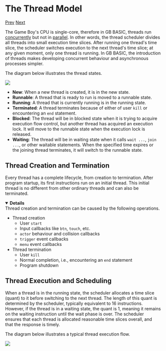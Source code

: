 # The Thread Model

[Prev]() [Next]()

The Game Boy's CPU is single-core, therefore in GB BASIC, threads run [concurrently](https://en.wikipedia.org/wiki/Concurrent_computing) but not in [parallel](https://en.wikipedia.org/wiki/Parallel_computing). In other words, the thread scheduler divides all threads into small execution time slices. After running one thread's time slice, the scheduler switches execution to the next thread's time slice; at any given moment, only one thread is running. In GB BASIC, the introduction of threads makes developing concurrent behaviour and asynchronous processes simpler.

The diagram below illustrates the thread states.

<img src="imgs/gbbvm-thread-states.png" class="diagram-image diagram-schematic">

* **New**: When a new thread is created, it is in the new state.
* **Runnable**: A thread that is ready to run is moved to a runnable state.
* **Running**: A thread that is currently running is in the running state.
* **Terminated**: A thread terminates because of either of user `kill` or encountering an `end` statement.
* **Blocked**: The thread will be in blocked state when it is trying to acquire execution flow control, but another thread has acquired an execution lock. It will move to the runnable state when the execution lock is released.
* **Waiting**: The thread will be in waiting state when it calls `wait ...`, `join ...`, or other waitable statements. When the specified time expires or the joining thread terminates, it will switch to the runnable state.

## Thread Creation and Termination

Every thread has a complete lifecycle, from creation to termination. After program startup, its first instructions run on an initial thread. This initial thread is no different from other ordinary threads and can also be terminated.

<details open>
<summary><b>Details</b></summary>
<div class="details-text">
Thread creation and termination can be caused by the following operations.

* Thread creation
  * User `start`
  * Input callbacks like `btn`, `touch`, etc.
  * `actor` behaviour and collision callbacks
  * `trigger` event callbacks
  * `menu` event callbacks
* Thread termination
  * User `kill`
  * Normal completion, i.e., encountering an `end` statement
  * Program shutdown
</div>
</details>

## Thread Execution and Scheduling

When a thread is in the running state, the scheduler allocates a time slice (quant) to it before switching to the next thread. The length of this quant is determined by the scheduler, typically equivalent to 16 instructions. However, if the thread is in a waiting state, the quant is 1, meaning it remains on the waiting instruction until the wait phase is over. The scheduler ensures that each thread is allocated reasonable time slices overall, and that the response is timely.

The diagram below illustrates a typical thread execution flow.

<img src="imgs/gbbvm-thread-execution-model.png" class="diagram-image diagram-schematic">

<!-- gem -->
